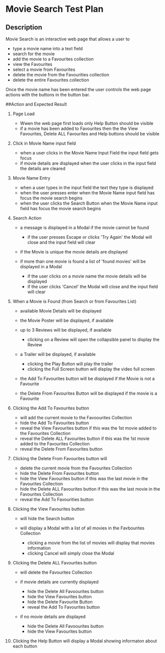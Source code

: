 # Movie Search Test Plan

## Description

Movie Search is an interactive web page that allows a user to
* type a movie name into a text field
* search for the movie
* add the movie to a Favourites collection
* view the Favourites
* select a movie from Favourites
* delete the movie from the Favourities collection
* delete the entire Favourites collection

Once the movie name has been entered the user controls the web page actions with the buttons in the button bar.

##Action and Expected Result

1. Page Load
   * Wwen the web page first loads only Help Button should be visible
   * if a movie has been added to Favourites then the the View Favourites, Delete ALL Favourites and Help buttons should be visible

2. Click in Movie Name input field
    * when a user clicks in the Movie Name Input Field the input field gets focus
    * if movie details are displayed when the user clicks in the input field the details are cleared


3. Movie Name Entry

    * when a user types in the input field the text they type is displayed
    * when the user presses enter when the Movie Name input field has focus the movie search begins
    * when the user clicks the Search Button when the Movie Name input field has focus the movie search begins

4. Search Action

    * a message is displayed in a Modal if the movie cannot be found        
        * if the user presses Escape or clicks 'Try Again' the Modal will close and the input field will clear
    * if the Movie is unique the movie details are displayed
    * if more than one movie is found a list of 'found movies' will be displayed in a Modal
        
        * if the user clicks on a movie name the movie details will be displayed
        * if the user clicks 'Cancel' the Modal will close and the input field will clear
5. When a Movie is Found (from Search or from Favourites List)    
    * available Movie Details will be displayed
    * the Movie Poster will be displayed, if available
    * up to 3 Reviews will be displayed, if available
        
        * clicking on a Review will open the collapsible panel to display the Review 
    * a Trailer will be displayed, if available

        * clicking the Play Button will play the trailer
        * clicking the Full Screen button will display the video full screen  
    * the Add To Favourites button will be displayed if the Movie is not a Favourite
    * the Delete From Favourites Button will be displayed if the movie is a Favourite
6. Clicking the Add To Favourites button

    * will add the current movie to the Favoourites Collection
    * hide the Add To Favourites button
    * reveal the View Favourites button if this was the 1st movie added to the Favourites Collection
    * reveal the Delete ALL Favourites button if this was the 1st movie added to the Favourites Collection
    * reveal the Delete From Favourites button
7. Clicking the Delete From Favourites button will

    * delete the current movie from the Favourites Collection
    * hide the Delete From Favourites button
    * hide the View Favourites button if this was the last movie in the Favourites Collection
    * hide the Delete ALL Favourites button if this was the last movie in the Favourites Collection
    * reveal the Add To Favourities button
8. Clicking the View Favourites button
    
    * will hide the Search button 
    * will display a Modal with a list of all movies in the Favbourites Collection
        
        * clicking a movie from the list of movies will display that movies information
        * clicking Cancel will simply close the Modal
9. Clicking the Delete ALL Favourites button

    * will delete the Favourites Collection
    * if movie details are currently displayed

        * hide the Delete All Favoourites button
        * hide the View Favourites button
        * hide the Delete Favourite Button
        * reveal the Add To Favourites button
    * if no movie details are displayed

        * hide the Delete All Favoourites button
        * hide the View Favourites button
10. Clicking the Help Button will display a Modal showing informaton about each button








